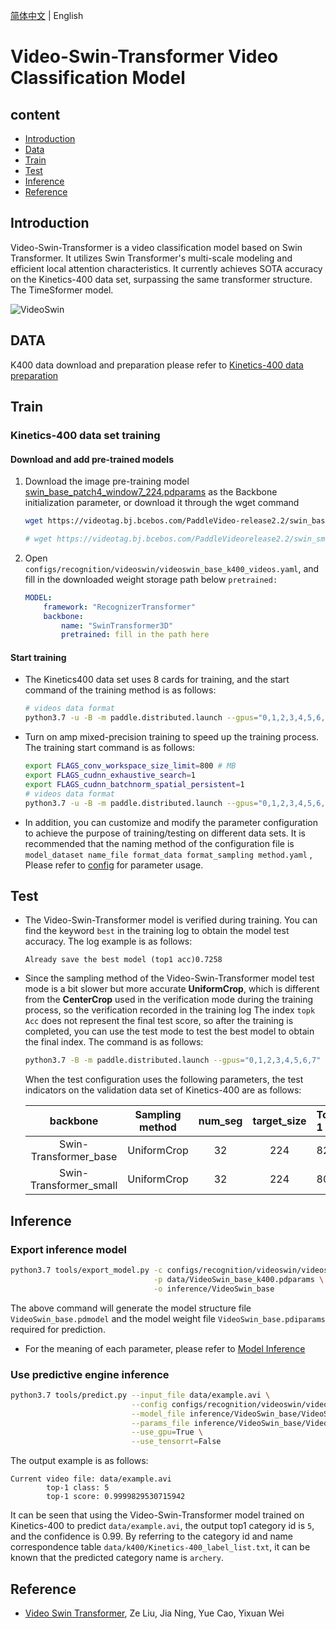 [简体中文](../../../zh-CN/model_zoo/recognition/videoswin.md) | English

# Video-Swin-Transformer Video Classification Model

## content

- [Introduction](#Introduction)
- [Data](#DATA)
- [Train](#Train)
- [Test](#Test)
- [Inference](#Inference)
- [Reference](#Reference)


## Introduction

Video-Swin-Transformer is a video classification model based on Swin Transformer. It utilizes Swin Transformer's multi-scale modeling and efficient local attention characteristics. It currently achieves SOTA accuracy on the Kinetics-400 data set, surpassing the same transformer structure. The TimeSformer model.


![VideoSwin](../../../images/videoswin.jpg)

## DATA

K400 data download and preparation please refer to [Kinetics-400 data preparation](../../dataset/k400.md)


## Train

### Kinetics-400 data set training

#### Download and add pre-trained models

1. Download the image pre-training model [swin_base_patch4_window7_224.pdparams](https://videotag.bj.bcebos.com/PaddleVideo-release2.2/swin_base_patch4_window7_224.pdparams) as the Backbone initialization parameter, or download it through the wget command

   ```bash
   wget https://videotag.bj.bcebos.com/PaddleVideo-release2.2/swin_base_patch4_window7_224.pdparams # ImageNet pretrained model for VideoSwin_base

   # wget https://videotag.bj.bcebos.com/PaddleVideorelease2.2/swin_small_patch4_window7_224.pdparams # Imagenet pretrained model for VideoSwin_small
   ```

2. Open `configs/recognition/videoswin/videoswin_base_k400_videos.yaml`, and fill in the downloaded weight storage path below `pretrained:`

    ```yaml
    MODEL:
        framework: "RecognizerTransformer"
        backbone:
            name: "SwinTransformer3D"
            pretrained: fill in the path here
    ```

#### Start training

- The Kinetics400 data set uses 8 cards for training, and the start command of the training method is as follows:

    ```bash
    # videos data format
    python3.7 -u -B -m paddle.distributed.launch --gpus="0,1,2,3,4,5,6,7" --log_dir=log_videoswin_base main.py --validate -c configs/recognition/video_swin_transformer/videoswin_base_k400_videos.yaml
    ```

- Turn on amp mixed-precision training to speed up the training process. The training start command is as follows:

    ```bash
    export FLAGS_conv_workspace_size_limit=800 # MB
    export FLAGS_cudnn_exhaustive_search=1
    export FLAGS_cudnn_batchnorm_spatial_persistent=1
    # videos data format
    python3.7 -u -B -m paddle.distributed.launch --gpus="0,1,2,3,4,5,6,7" --log_dir=log_videoswin_base main.py --amp --validate -c configs/recognition/videoswin/videoswin_base_k400_videos.yaml
    ```

- In addition, you can customize and modify the parameter configuration to achieve the purpose of training/testing on different data sets. It is recommended that the naming method of the configuration file is `model_dataset name_file format_data format_sampling method.yaml` , Please refer to [config](../../../zh-CN/contribute/config.md) for parameter usage.


## Test

- The Video-Swin-Transformer model is verified during training. You can find the keyword `best` in the training log to obtain the model test accuracy. The log example is as follows:

  ```log
  Already save the best model (top1 acc)0.7258
  ```

- Since the sampling method of the Video-Swin-Transformer model test mode is a bit slower but more accurate **UniformCrop**, which is different from the **CenterCrop** used in the verification mode during the training process, so the verification recorded in the training log The index `topk Acc` does not represent the final test score, so after the training is completed, you can use the test mode to test the best model to obtain the final index. The command is as follows:

  ```bash
  python3.7 -B -m paddle.distributed.launch --gpus="0,1,2,3,4,5,6,7" --log_dir=log_videoswin_base main.py --test -c configs/recognition/video_swin_transformer/videoswin_base_k400_videos.yaml -w "output/VideoSwin_base/VideoSwin_base_best.pdparams"
  ```

  When the test configuration uses the following parameters, the test indicators on the validation data set of Kinetics-400 are as follows:

   |        backbone        | Sampling method | num_seg | target_size | Top-1 |                                                        checkpoints                                                         | pretrain model |
   | :--------------------: | :-------------: | :-----: | :---------: | :---- | :------------------------------------------------------------------------------------------------------------------------: | :----: |
   | Swin-Transformer_base  |   UniformCrop   |   32    |     224     | 82.40 |  [SwinTransformer_k400_base.pdparams](https://videotag.bj.bcebos.com/PaddleVideo-release2.2/VideoSwin_base_k400.pdparams)  | [swin_base_patch4_window7_224.pdparams](https://videotag.bj.bcebos.com/PaddleVideo-release2.2/swin_base_patch4_window7_224.pdparams) |
   | Swin-Transformer_small |   UniformCrop   |   32    |     224     | 80.18 | [SwinTransformer_k400_small.pdparams](https://videotag.bj.bcebos.com/PaddleVideo-release2.2/VideoSwin_small_k400.pdparams) | [swin_small_patch4_window7_224.pdparams](https://videotag.bj.bcebos.com/PaddleVideo-release2.2/swin_small_patch4_window7_224.pdparams) |

## Inference

### Export inference model

```bash
python3.7 tools/export_model.py -c configs/recognition/videoswin/videoswin_base_k400_videos.yaml \
                                -p data/VideoSwin_base_k400.pdparams \
                                -o inference/VideoSwin_base
```

The above command will generate the model structure file `VideoSwin_base.pdmodel` and the model weight file `VideoSwin_base.pdiparams` required for prediction.

- For the meaning of each parameter, please refer to [Model Inference](../../usage.md#2-infer)

### Use predictive engine inference

```bash
python3.7 tools/predict.py --input_file data/example.avi \
                           --config configs/recognition/videoswin/videoswin_base_k400_videos.yaml \
                           --model_file inference/VideoSwin_base/VideoSwin_base.pdmodel \
                           --params_file inference/VideoSwin_base/VideoSwin_base.pdiparams \
                           --use_gpu=True \
                           --use_tensorrt=False
```

The output example is as follows:

```log
Current video file: data/example.avi
        top-1 class: 5
        top-1 score: 0.9999829530715942
```

It can be seen that using the Video-Swin-Transformer model trained on Kinetics-400 to predict `data/example.avi`, the output top1 category id is `5`, and the confidence is 0.99. By referring to the category id and name correspondence table `data/k400/Kinetics-400_label_list.txt`, it can be known that the predicted category name is `archery`.

## Reference

- [Video Swin Transformer](https://arxiv.org/pdf/2106.13230.pdf), Ze Liu, Jia Ning, Yue Cao, Yixuan Wei
